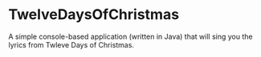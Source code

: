 # TwelveDaysOfChristmas
A simple console-based application (written in Java) that will sing you the lyrics from Twleve Days of Christmas.
